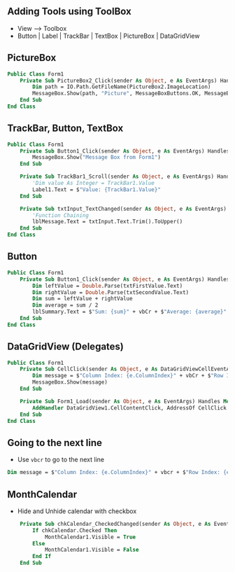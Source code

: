 ## Adding Tools using ToolBox

- View --> Toolbox
- Button | Label | TrackBar | TextBox | PictureBox | DataGridView 

## PictureBox

```vb
Public Class Form1
    Private Sub PictureBox2_Click(sender As Object, e As EventArgs) Handles PictureBox2.Click
        Dim path = IO.Path.GetFileName(PictureBox2.ImageLocation)
        MessageBox.Show(path, "Picture", MessageBoxButtons.OK, MessageBoxIcon.Information)
    End Sub
End Class
```

## TrackBar, Button, TextBox

```vb
Public Class Form1
    Private Sub Button1_Click(sender As Object, e As EventArgs) Handles Button1.Click
        MessageBox.Show("Message Box from Form1")
    End Sub

    Private Sub TrackBar1_Scroll(sender As Object, e As EventArgs) Handles TrackBar1.Scroll
        'Dim value As Integer = TrackBar1.Value
        Label1.Text = $"Value: {TrackBar1.Value}"
    End Sub

    Private Sub txtInput_TextChanged(sender As Object, e As EventArgs) Handles txtInput.TextChanged
        'Function Chaining
        lblMessage.Text = txtInput.Text.Trim().ToUpper()
    End Sub
End Class
```

## Button

```vb
Public Class Form1
    Private Sub Button1_Click(sender As Object, e As EventArgs) Handles btnSummarize.Click
        Dim leftValue = Double.Parse(txtFirstValue.Text)
        Dim rightValue = Double.Parse(txtSecondValue.Text)
        Dim sum = leftValue + rightValue
        Dim average = sum / 2
        lblSummary.Text = $"Sum: {sum}" + vbCr + $"Average: {average}"
    End Sub
End Class
```

## DataGridView (Delegates)

```vb
Public Class Form1
    Private Sub CellClick(sender As Object, e As DataGridViewCellEventArgs)
        Dim message = $"Column Index: {e.ColumnIndex}" + vbCr + $"Row Index: {e.RowIndex}"
        MessageBox.Show(message)
    End Sub

    Private Sub Form1_Load(sender As Object, e As EventArgs) Handles Me.Load
        AddHandler DataGridView1.CellContentClick, AddressOf CellClick
    End Sub
End Class
```

## Going to the next line 

- Use `vbcr` to go to the next line
```vb
Dim message = $"Column Index: {e.ColumnIndex}" + vbcr + $"Row Index: {e.RowIndex}"
```

## MonthCalendar

- Hide and Unhide calendar with checkbox

```vb
    Private Sub chkCalendar_CheckedChanged(sender As Object, e As EventArgs) Handles chkCalendar.CheckedChanged
        If chkCalendar.Checked Then
            MonthCalendar1.Visible = True
        Else
            MonthCalendar1.Visible = False
        End If
    End Sub
```

